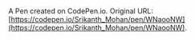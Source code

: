 # 

A Pen created on CodePen.io. Original URL: [https://codepen.io/Srikanth_Mohan/pen/WNaooNW](https://codepen.io/Srikanth_Mohan/pen/WNaooNW).

